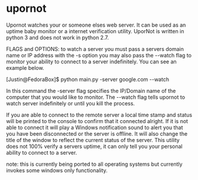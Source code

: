 upornot
=======

Upornot watches your or someone elses web server. It can be used as an uptime baby monitor or
a internet verification utility. UporNot is written in python 3 and does not work in python 2.7.

FLAGS and OPTIONS:
to watch a server you must pass a servers domain name or IP address with the -s option you may also pass 
the --watch flag to monitor your ability to connect to a server indefinitely. You can see an example below. 

[Justin@FedoraBox]$ python main.py -server google.com --watch

In this command the -server flag specifies the IP/Domain name of the computer that you would like to monitor. The --watch flag tells upornot to watch server indefinitely or until you kill the process.

If you are able to connect to the remote server a local time stamp and status will be printed to the console to confirm
that it connected alright. If it is not able to connect it will play a Windows notification sound to alert you that 
you have been disconnected or the server is offline. It will also change the title of the window to reflect the current status of the server. This utility does not 100% verify a servers uptime, it can only tell you your personal ability to connect to a server.

note: this is currently being ported to all operating systems but currently invokes some windows only functionality. 